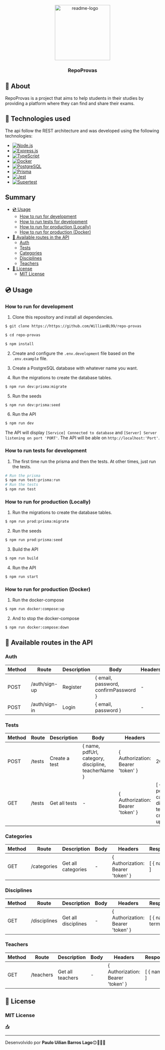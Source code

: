 <p align="center">
  <a href="https://github.com/WillianBL99/repo-provas">
    <img src="https://icon-library.com/images/android-file-icon/android-file-icon-4.jpg" alt="readme-logo" width="180" >
  </a>

  <h3 align="center">
    RepoProvas
  </h3>
</p>

## :page_facing_up: About

RepoProvas is a project that aims to help students in their studies by providing a platform where they can find and share their exams.

## :rocket: Technologies used
The api follow the REST architecture and was developed using the following technologies:

- [<img src="https://img.shields.io/badge/Node.js-339933?style=for-the-badge&logo=node.js&logoColor=white" alt="Node.js" />](https://nodejs.org/en/)
- [<img src="https://img.shields.io/badge/Express.js-000000?style=for-the-badge&logo=express&logoColor=white" alt="Express.js" />](https://expressjs.com/)
- [<img src="https://img.shields.io/badge/TypeScript-007ACC?style=for-the-badge&logo=typescript&logoColor=white" alt="TypeScript" />](https://www.typescriptlang.org/)
- [<img src="https://img.shields.io/badge/Docker-2496ED?style=for-the-badge&logo=docker&logoColor=white" alt="Docker" />](https://www.docker.com/)
- [<img src="https://img.shields.io/badge/PostgreSQL-316192?style=for-the-badge&logo=postgresql&logoColor=white" alt="PostgreSQL" />](https://www.postgresql.org/)
- [<img src="https://img.shields.io/badge/Prisma-1B222D?style=for-the-badge&logo=prisma&logoColor=white" alt="Prisma" />](https://www.prisma.io/)
- [<img src="https://img.shields.io/badge/Jest-C21325?style=for-the-badge&logo=jest&logoColor=white" alt="Jest" />](https://jestjs.io/)
- [<img src="https://img.shields.io/badge/Supertest-2C2D72?style=for-the-badge&logo=supertest&logoColor=white" alt="Supertest" />](https://www.npmjs.com/package/supertest)

## Summary
- [:cd: Usage](#usage)
  - [How to run for development](#how-to-run-for-development)
  - [How to run tests for development](#how-to-run-tests-for-development)
  - [How to run for production (Locally)](#how-to-run-for-production-locally)
  - [How to run for production (Docker)](#how-to-run-for-production-docker)
- [:twisted_rightwards_arrows: Available routes in the API](#twisted_rightwards_arrows-available-routes-in-the-api)
  - [Auth](#auth)
  - [Tests](#tests)
  - [Categories](#categories)
  - [Disciplines](#disciplines)
  - [Teachers](#teachers)
- [:page_facing_up: License](#page_facing_up-license)
  - [MIT License](#mit-license)


## :cd: Usage
### How to run for development

1. Clone this repository and install all dependencies.

```bash
$ git clone https://https://github.com/WillianBL99/repo-provas

$ cd repo-provas

$ npm install
```

2. Create and configure the `.env.development` file based on the `.env.example` file.

3. Create a PostgreSQL database with whatever name you want.
   
4. Run the migrations to create the database tables.

```bash
$ npm run dev:prisma:migrate
```

5. Run the seeds 

```bash
$ npm run dev:prisma:seed
```

6. Run the API

```bash
$ npm run dev
```

The API will display `[Service] Connected to database` and `[Server] Server listening on port 'PORT'`. The API will be able on `http://localhost:'Port'`.

### How to run tests for development

1. The first time run the prisma and then the tests. At other times, just run the tests.

```bash
# Run the prisma
$ npm run test:prisma:run
# Run the tests
$ npm run test
```

### How to run for production (Locally)

1. Run the migrations to create the database tables.

```bash
$ npm run prod:prisma:migrate
```

2. Run the seeds 

```bash
$ npm run prod:prisma:seed
```

3. Build the API

```bash
$ npm run build
```

4. Run the API

```bash 
$ npm run start
```

### How to run for production (Docker)

1. Run the docker-compose

```bash
$ npm run docker:compose:up
```

2. And to stop the docker-compose

```bash
$ npm run docker:compose:down
```

## :twisted_rightwards_arrows: Available routes in the API

### Auth

| Method | Route         | Description | Body                                 | Headers | Response  |
| ------ | ------------- | ----------- | ------------------------------------ | ------- | --------- |
| POST   | /auth/sign-up | Register    | { email, password, confirmPassword } | -       | 201       |
| POST   | /auth/sign-in | Login       | { email, password }                  | -       | { token } |

### Tests

| Method | Route  | Description   | Body                                                | Headers                           | Response                                                                      |
| ------ | ------ | ------------- | --------------------------------------------------- | --------------------------------- | ----------------------------------------------------------------------------- |
| POST   | /tests | Create a test | { name, pdfUrl, category, discipline, teacherName } | { Authorization: Bearer 'token' } | 201                                                                           |
| GET    | /tests | Get all tests | -                                                   | { Authorization: Bearer 'token' } | [ { name, pdfUrl, category, discipline, teacherName, createdAt, updatedAt } ] |

### Categories

| Method | Route       | Description        | Body | Headers                           | Response     |
| ------ | ----------- | ------------------ | ---- | --------------------------------- | ------------ |
| GET    | /categories | Get all categories | -    | { Authorization: Bearer 'token' } | [ { name } ] |

### Disciplines

| Method | Route        | Description         | Body | Headers                           | Response             |
| ------ | ------------ | ------------------- | ---- | --------------------------------- | -------------------- |
| GET    | /disciplines | Get all disciplines | -    | { Authorization: Bearer 'token' } | [ { name, termId } ] |

### Teachers

| Method | Route     | Description      | Body | Headers                           | Response     |
| ------ | --------- | ---------------- | ---- | --------------------------------- | ------------ |
| GET    | /teachers | Get all teachers | -    | { Authorization: Bearer 'token' } | [ { name } ] |

## :page_facing_up: License

### MIT License

[:outbox_tray:](#----repoprovas--)

---
Desenvolvido por **Paulo Uilian Barros Lago**😊🧑🏻‍💻
